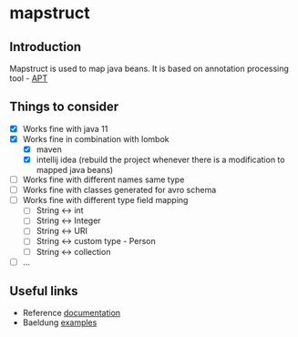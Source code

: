 # mapstruct 

## Introduction

Mapstruct is used to map java beans.
It is based on annotation processing tool - [APT](https://docs.oracle.com/javase/6/docs/technotes/guides/apt/index.html)

## Things to consider
- [x] Works fine with java 11
- [x] Works fine in combination with lombok
    - [x] maven
    - [x] intellij idea (rebuild the project whenever there is a modification to mapped java beans)
- [ ] Works fine with different names same type
- [ ] Works fine with classes generated for avro schema
- [ ] Works fine with different type field mapping
    - [ ] String <-> int
    - [ ] String <-> Integer
    - [ ] String <-> URI
    - [ ] String <-> custom type - Person
    - [ ] String <-> collection
- [ ] ... 

## Useful links

- Reference [documentation](https://mapstruct.org/documentation/stable/reference/html/)
- Baeldung [examples](https://www.baeldung.com/tag/mapstruct/)
